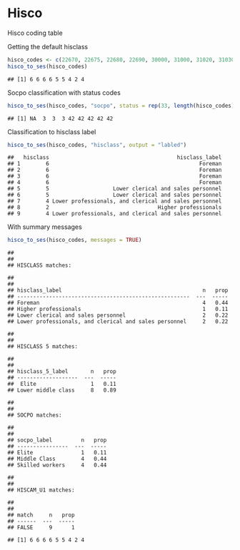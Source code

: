 Hisco
=====

Hisco coding table

Getting the default hisclass

``` r
hisco_codes <- c(22670, 22675, 22680, 22690, 30000, 31000, 31020, 31030, 31040)
hisco_to_ses(hisco_codes)
```

    ## [1] 6 6 6 6 5 5 4 2 4

Socpo classification with status codes

``` r
hisco_to_ses(hisco_codes, "socpo", status = rep(33, length(hisco_codes)))
```

    ## [1] NA  3  3  3 42 42 42 42 42

Classification to hisclass label

``` r
hisco_to_ses(hisco_codes, "hisclass", output = "labled")
```

    ##   hisclass                                        hisclass_label
    ## 1        6                                               Foreman
    ## 2        6                                               Foreman
    ## 3        6                                               Foreman
    ## 4        6                                               Foreman
    ## 5        5                    Lower clerical and sales personnel
    ## 6        5                    Lower clerical and sales personnel
    ## 7        4 Lower professionals, and clerical and sales personnel
    ## 8        2                                  Higher professionals
    ## 9        4 Lower professionals, and clerical and sales personnel

With summary messages

``` r
hisco_to_ses(hisco_codes, messages = TRUE)
```

    ## 
    ## 
    ## HISCLASS matches:

    ## 
    ## 
    ## hisclass_label                                            n   prop
    ## ------------------------------------------------------  ---  -----
    ## Foreman                                                   4   0.44
    ## Higher professionals                                      1   0.11
    ## Lower clerical and sales personnel                        2   0.22
    ## Lower professionals, and clerical and sales personnel     2   0.22

    ## 
    ## 
    ## HISCLASS 5 matches:

    ## 
    ## 
    ## hisclass_5_label       n   prop
    ## -------------------  ---  -----
    ##  Elite                 1   0.11
    ## Lower middle class     8   0.89

    ## 
    ## 
    ## SOCPO matches:

    ## 
    ## 
    ## socpo_label         n   prop
    ## ----------------  ---  -----
    ## Elite               1   0.11
    ## Middle Class        4   0.44
    ## Skilled workers     4   0.44

    ## 
    ## 
    ## HISCAM_U1 matches:

    ## 
    ## 
    ## match     n   prop
    ## ------  ---  -----
    ## FALSE     9      1

    ## [1] 6 6 6 6 5 5 4 2 4
